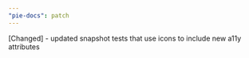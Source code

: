 ```yaml
---
"pie-docs": patch
---
```


[Changed] - updated snapshot tests that use icons to include new a11y attributes
